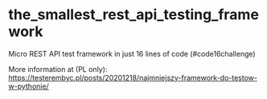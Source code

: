 # the_smallest_rest_api_testing_framework

Micro REST API test framework in just 16 lines of code (#code16challenge)

More information at (PL only): https://testerembyc.pl/posts/20201218/najmniejszy-framework-do-testow-w-pythonie/ 

